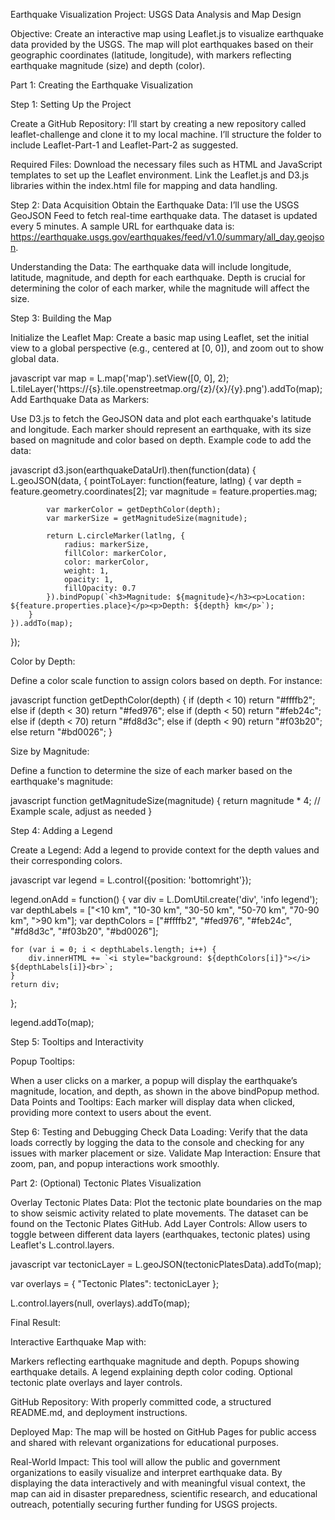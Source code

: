 Earthquake Visualization Project: USGS Data Analysis and Map Design

Objective:
Create an interactive map using Leaflet.js to visualize earthquake data provided by the USGS. The map will plot earthquakes based on their geographic coordinates (latitude, longitude), with markers reflecting earthquake magnitude (size) and depth (color).

Part 1: Creating the Earthquake Visualization

Step 1: Setting Up the Project

Create a GitHub Repository:
I’ll start by creating a new repository called leaflet-challenge and clone it to my local machine.
I’ll structure the folder to include Leaflet-Part-1 and Leaflet-Part-2 as suggested.

Required Files:
Download the necessary files such as HTML and JavaScript templates to set up the Leaflet environment.
Link the Leaflet.js and D3.js libraries within the index.html file for mapping and data handling.

Step 2: Data Acquisition
Obtain the Earthquake Data:
I’ll use the USGS GeoJSON Feed to fetch real-time earthquake data. The dataset is updated every 5 minutes.
A sample URL for earthquake data is: https://earthquake.usgs.gov/earthquakes/feed/v1.0/summary/all_day.geojson.

Understanding the Data:
The earthquake data will include longitude, latitude, magnitude, and depth for each earthquake.
Depth is crucial for determining the color of each marker, while the magnitude will affect the size.

Step 3: Building the Map

Initialize the Leaflet Map:
Create a basic map using Leaflet, set the initial view to a global perspective (e.g., centered at [0, 0]), and zoom out to show global data.

javascript
var map = L.map('map').setView([0, 0], 2);
L.tileLayer('https://{s}.tile.openstreetmap.org/{z}/{x}/{y}.png').addTo(map);
Add Earthquake Data as Markers:

Use D3.js to fetch the GeoJSON data and plot each earthquake's latitude and longitude.
Each marker should represent an earthquake, with its size based on magnitude and color based on depth.
Example code to add the data:

javascript
d3.json(earthquakeDataUrl).then(function(data) {
    L.geoJSON(data, {
        pointToLayer: function(feature, latlng) {
            var depth = feature.geometry.coordinates[2];
            var magnitude = feature.properties.mag;

            var markerColor = getDepthColor(depth);
            var markerSize = getMagnitudeSize(magnitude);

            return L.circleMarker(latlng, {
                radius: markerSize,
                fillColor: markerColor,
                color: markerColor,
                weight: 1,
                opacity: 1,
                fillOpacity: 0.7
            }).bindPopup(`<h3>Magnitude: ${magnitude}</h3><p>Location: ${feature.properties.place}</p><p>Depth: ${depth} km</p>`);
        }
    }).addTo(map);
});

Color by Depth:

Define a color scale function to assign colors based on depth. For instance:

javascript
function getDepthColor(depth) {
    if (depth < 10) return "#ffffb2";
    else if (depth < 30) return "#fed976";
    else if (depth < 50) return "#feb24c";
    else if (depth < 70) return "#fd8d3c";
    else if (depth < 90) return "#f03b20";
    else return "#bd0026";
}

Size by Magnitude:

Define a function to determine the size of each marker based on the earthquake's magnitude:

javascript
function getMagnitudeSize(magnitude) {
    return magnitude * 4;  // Example scale, adjust as needed
}

Step 4: Adding a Legend

Create a Legend:
Add a legend to provide context for the depth values and their corresponding colors.

javascript
var legend = L.control({position: 'bottomright'});

legend.onAdd = function() {
    var div = L.DomUtil.create('div', 'info legend');
    var depthLabels = ["<10 km", "10-30 km", "30-50 km", "50-70 km", "70-90 km", ">90 km"];
    var depthColors = ["#ffffb2", "#fed976", "#feb24c", "#fd8d3c", "#f03b20", "#bd0026"];

    for (var i = 0; i < depthLabels.length; i++) {
        div.innerHTML += `<i style="background: ${depthColors[i]}"></i> ${depthLabels[i]}<br>`;
    }
    return div;
};

legend.addTo(map);

Step 5: Tooltips and Interactivity

Popup Tooltips:

When a user clicks on a marker, a popup will display the earthquake’s magnitude, location, and depth, as shown in the above bindPopup method.
Data Points and Tooltips:
Each marker will display data when clicked, providing more context to users about the event.

Step 6: Testing and Debugging
Check Data Loading: Verify that the data loads correctly by logging the data to the console and checking for any issues with marker placement or size.
Validate Map Interaction: Ensure that zoom, pan, and popup interactions work smoothly.

Part 2: (Optional) Tectonic Plates Visualization

Overlay Tectonic Plates Data:
Plot the tectonic plate boundaries on the map to show seismic activity related to plate movements.
The dataset can be found on the Tectonic Plates GitHub.
Add Layer Controls:
Allow users to toggle between different data layers (earthquakes, tectonic plates) using Leaflet's L.control.layers.

javascript
var tectonicLayer = L.geoJSON(tectonicPlatesData).addTo(map);

var overlays = {
    "Tectonic Plates": tectonicLayer
};

L.control.layers(null, overlays).addTo(map);

Final Result:

Interactive Earthquake Map with:

Markers reflecting earthquake magnitude and depth.
Popups showing earthquake details.
A legend explaining depth color coding.
Optional tectonic plate overlays and layer controls.

GitHub Repository:
With properly committed code, a structured README.md, and deployment instructions.

Deployed Map:
The map will be hosted on GitHub Pages for public access and shared with relevant organizations for educational purposes.

Real-World Impact:
This tool will allow the public and government organizations to easily visualize and interpret earthquake data. By displaying the data interactively and with meaningful visual context, the map can aid in disaster preparedness, scientific research, and educational outreach, potentially securing further funding for USGS projects.